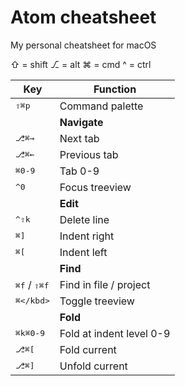 # Atom cheatsheet
My personal cheatsheet for macOS

&#x21E7; = shift
⎇ = alt
⌘ = cmd
^ = ctrl

| Key | Function |
|--|--|
| <kbd>&#x21E7;⌘p</kbd> | Command palette |
| | **Navigate** |
| <kbd>⎇⌘→</kbd> | Next tab |
| <kbd>⎇⌘←</kbd> | Previous tab |
| <kbd>⌘0-9</kbd> | Tab 0-9 |
| <kbd>^0</kbd> | Focus treeview |
| | **Edit** |
| <kbd>^&#x21E7;k</kbd> | Delete line |
| <kbd>⌘]</kbd> | Indent right |
| <kbd>⌘[</kbd> | Indent left |
| | **Find** |
| <kbd>⌘f</kbd> / <kbd>&#x21E7;⌘f</kbd> | Find in file / project |
| <kbd>⌘\</kbd> | Toggle treeview |
| | **Fold** |
| <kbd>⌘k⌘0-9</kbd> | Fold at indent level 0-9 |
| <kbd>⎇⌘[</kbd> | Fold current |
| <kbd>⎇⌘]</kbd> | Unfold current |
